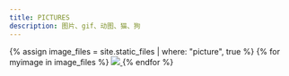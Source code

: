 ```yaml
---
title: PICTURES
description: 图片、gif、动图、猫、狗
---
```

{% assign image_files = site.static_files | where: "picture", true %}
{% for myimage in image_files %}
  <a class="fancybox" rel="fancybox-thumb" href="{{ myimage.path }}" title="{{ myimage.name }}">
  <img class="picture" src="{{ myimage.path }}"/>
  </a>
{% endfor %}